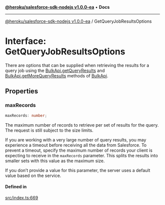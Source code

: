 [**@heroku/salesforce-sdk-nodejs v1.0.0-ea**](../README.md) • **Docs**

***

[@heroku/salesforce-sdk-nodejs v1.0.0-ea](../README.md) / GetQueryJobResultsOptions

# Interface: GetQueryJobResultsOptions

There are options that can be supplied when retrieving the results for a query job using the
[BulkApi.getQueryResults](BulkApi.md#getqueryresults) and [BulkApi.getMoreQueryResults](BulkApi.md#getmorequeryresults) methods of [BulkApi](BulkApi.md).

## Properties

### maxRecords

```ts
maxRecords: number;
```

The maximum number of records to retrieve per set of results for the query. The request
is still subject to the size limits.

If you are working with a very large number of query results, you may experience a timeout before receiving all the data
from Salesforce. To prevent a timeout, specify the maximum number of records your client is expecting to receive in the
`maxRecords` parameter. This splits the results into smaller sets with this value as the maximum size.

If you don’t provide a value for this parameter, the server uses a default value based on the service.

#### Defined in

[src/index.ts:669](https://github.com/heroku/heroku-applink-nodejs/blob/964a49b1b7eff1b886f572faf2baab589b474aff/src/index.ts#L669)
